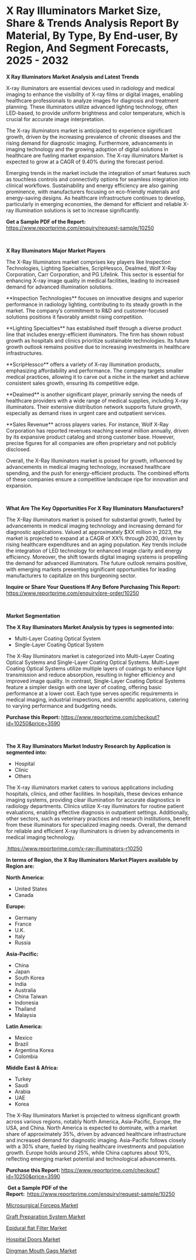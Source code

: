 <p><h1>X Ray Illuminators Market Size, Share & Trends Analysis Report By Material, By Type, By End-user, By Region, And Segment Forecasts, 2025 - 2032</h1></p><p><strong>X Ray Illuminators Market Analysis and Latest Trends</strong></p>
<p><p>X-ray illuminators are essential devices used in radiology and medical imaging to enhance the visibility of X-ray films or digital images, enabling healthcare professionals to analyze images for diagnosis and treatment planning. These illuminators utilize advanced lighting technology, often LED-based, to provide uniform brightness and color temperature, which is crucial for accurate image interpretation.</p><p>The X-ray illuminators market is anticipated to experience significant growth, driven by the increasing prevalence of chronic diseases and the rising demand for diagnostic imaging. Furthermore, advancements in imaging technology and the growing adoption of digital solutions in healthcare are fueling market expansion. The X-ray illuminators Market is expected to grow at a CAGR of 9.40% during the forecast period. </p><p>Emerging trends in the market include the integration of smart features such as touchless controls and connectivity options for seamless integration into clinical workflows. Sustainability and energy efficiency are also gaining prominence, with manufacturers focusing on eco-friendly materials and energy-saving designs. As healthcare infrastructure continues to develop, particularly in emerging economies, the demand for efficient and reliable X-ray illumination solutions is set to increase significantly.</p></p>
<p><strong>Get a Sample PDF of the Report:&nbsp;</strong> <a href="https://www.reportprime.com/enquiry/request-sample/10250?utm_campaign=7&utm_medium=2&utm_source=Github&utm_content=ia&utm_term=20032025&utm_id=x-ray-illuminators">https://www.reportprime.com/enquiry/request-sample/10250</a></p>
<p>&nbsp;</p>
<p><strong>X Ray Illuminators Major Market Players</strong></p>
<p><p>The X-Ray Illuminators market comprises key players like Inspection Technologies, Lighting Specialties, ScripHessco, Dealmed, Wolf X-Ray Corporation, Carr Corporation, and PG Lifelink. This sector is essential for enhancing X-ray image quality in medical facilities, leading to increased demand for advanced illumination solutions.</p><p>**Inspection Technologies** focuses on innovative designs and superior performance in radiology lighting, contributing to its steady growth in the market. The company’s commitment to R&D and customer-focused solutions positions it favorably amidst rising competition.</p><p>**Lighting Specialties** has established itself through a diverse product line that includes energy-efficient illuminators. The firm has shown robust growth as hospitals and clinics prioritize sustainable technologies. Its future growth outlook remains positive due to increasing investments in healthcare infrastructures.</p><p>**ScripHessco** offers a variety of X-ray illumination products, emphasizing affordability and performance. The company targets smaller medical practices, allowing it to carve out a niche in the market and achieve consistent sales growth, ensuring its competitive edge.</p><p>**Dealmed** is another significant player, primarily serving the needs of healthcare providers with a wide range of medical supplies, including X-ray illuminators. Their extensive distribution network supports future growth, especially as demand rises in urgent care and outpatient services.</p><p>**Sales Revenue** across players varies. For instance, Wolf X-Ray Corporation has reported revenues reaching several million annually, driven by its expansive product catalog and strong customer base. However, precise figures for all companies are often proprietary and not publicly disclosed.</p><p>Overall, the X-Ray Illuminators market is poised for growth, influenced by advancements in medical imaging technology, increased healthcare spending, and the push for energy-efficient products. The combined efforts of these companies ensure a competitive landscape ripe for innovation and expansion.</p></p>
<p>&nbsp;</p>
<p><strong>What Are The Key Opportunities For X Ray Illuminators Manufacturers?</strong></p>
<p><p>The X-Ray illuminators market is poised for substantial growth, fueled by advancements in medical imaging technology and increasing demand for diagnostic applications. Valued at approximately $XX million in 2023, the market is projected to expand at a CAGR of XX% through 2030, driven by rising healthcare expenditures and an aging population. Key trends include the integration of LED technology for enhanced image clarity and energy efficiency. Moreover, the shift towards digital imaging systems is propelling the demand for advanced illuminators. The future outlook remains positive, with emerging markets presenting significant opportunities for leading manufacturers to capitalize on this burgeoning sector.</p></p>
<p><strong>Inquire or Share Your Questions If Any Before Purchasing This Report:</strong> <a href="https://www.reportprime.com/enquiry/pre-order/10250?utm_campaign=7&utm_medium=2&utm_source=Github&utm_content=ia&utm_term=20032025&utm_id=x-ray-illuminators">https://www.reportprime.com/enquiry/pre-order/10250</a></p>
<p>&nbsp;</p>
<p><strong>Market Segmentation</strong></p>
<p><strong>The X Ray Illuminators Market Analysis by types is segmented into:</strong></p>
<p><ul><li>Multi-Layer Coating Optical System</li><li>Single-Layer Coating Optical System</li></ul></p>
<p><p>The X-Ray Illuminators market is categorized into Multi-Layer Coating Optical Systems and Single-Layer Coating Optical Systems. Multi-Layer Coating Optical Systems utilize multiple layers of coatings to enhance light transmission and reduce absorption, resulting in higher efficiency and improved image quality. In contrast, Single-Layer Coating Optical Systems feature a simpler design with one layer of coating, offering basic performance at a lower cost. Each type serves specific requirements in medical imaging, industrial inspections, and scientific applications, catering to varying performance and budgeting needs.</p></p>
<p><strong>Purchase this Report:&nbsp;</strong><a href="https://www.reportprime.com/checkout?id=10250&price=3590&utm_campaign=7&utm_medium=2&utm_source=Github&utm_content=ia&utm_term=20032025&utm_id=x-ray-illuminators">https://www.reportprime.com/checkout?id=10250&price=3590</a></p>
<p>&nbsp;</p>
<p><strong>The X Ray Illuminators Market Industry Research by Application is segmented into:</strong></p>
<p><ul><li>Hospital</li><li>Clinic</li><li>Others</li></ul></p>
<p><p>The X-ray illuminators market caters to various applications including hospitals, clinics, and other facilities. In hospitals, these devices enhance imaging systems, providing clear illumination for accurate diagnostics in radiology departments. Clinics utilize X-ray illuminators for routine patient evaluations, enabling effective diagnosis in outpatient settings. Additionally, other sectors, such as veterinary practices and research institutions, benefit from these illuminators for specialized imaging needs. Overall, the demand for reliable and efficient X-ray illuminators is driven by advancements in medical imaging technology.</p></p>
<p><a href="https://www.reportprime.com/x-ray-illuminators-r10250?utm_campaign=7&utm_medium=2&utm_source=Github&utm_content=ia&utm_term=20032025&utm_id=x-ray-illuminators">&nbsp;https://www.reportprime.com/x-ray-illuminators-r10250</a></p>
<p><strong>In terms of Region, the X Ray Illuminators Market Players available by Region are:</strong></p>
<p>
    <p> <strong> North America: </strong>
        <ul>
            <li>United States</li>
            <li>Canada</li>
        </ul>
        </p> 
    <p> <strong> Europe: </strong>
        <ul>
            <li>Germany</li>
            <li>France</li>
            <li>U.K.</li>
            <li>Italy</li>
            <li>Russia</li>
        </ul>
        </p> 
    <p> <strong> Asia-Pacific: </strong>
        <ul>
            <li>China</li>
            <li>Japan</li>
            <li>South Korea</li>
            <li>India</li>
            <li>Australia</li>
            <li>China Taiwan</li>
            <li>Indonesia</li>
            <li>Thailand</li>
            <li>Malaysia</li>
        </ul>
        </p> 
    <p> <strong> Latin America: </strong>
        <ul>
            <li>Mexico</li>
            <li>Brazil</li>
            <li>Argentina Korea</li>
            <li>Colombia</li>
        </ul>
        </p> 
    <p> <strong> Middle East & Africa: </strong>
        <ul>
            <li>Turkey</li>
            <li>Saudi</li>
            <li>Arabia</li>
            <li>UAE</li>
            <li>Korea</li>
        </ul>
    </p>
    </p>
<p><p>The X-Ray Illuminators Market is projected to witness significant growth across various regions, notably North America, Asia-Pacific, Europe, the USA, and China. North America is expected to dominate, with a market share of approximately 35%, driven by advanced healthcare infrastructure and increased demand for diagnostic imaging. Asia-Pacific follows closely with a 30% share, fueled by rising healthcare investments and population growth. Europe holds around 25%, while China captures about 10%, reflecting emerging market potential and technological advancements.</p></p>
<p><strong>Purchase this Report: </strong><a href="https://www.reportprime.com/checkout?id=10250&price=3590&utm_campaign=7&utm_medium=2&utm_source=Github&utm_content=ia&utm_term=20032025&utm_id=x-ray-illuminators">https://www.reportprime.com/checkout?id=10250&price=3590</a></p>
<p>&nbsp;<strong>Get a Sample PDF of the Report:&nbsp;&nbsp;</strong><a href="https://www.reportprime.com/enquiry/request-sample/10250?utm_campaign=7&utm_medium=2&utm_source=Github&utm_content=ia&utm_term=20032025&utm_id=x-ray-illuminators">https://www.reportprime.com/enquiry/request-sample/10250</a></p>
<p><strong></strong></p>
<p><p><a href="https://github.com/geresalgieaz/Market-Research-Report-List-1/blob/main/microsurgical-forceps-market.md?utm_campaign=7&utm_medium=2&utm_source=Github&utm_content=ia&utm_term=20032025&utm_id=x-ray-illuminators">Microsurgical Forceps Market</a></p><p><a href="https://github.com/ceranamaduvq/Market-Research-Report-List-1/blob/main/graft-preparation-system-market.md?utm_campaign=7&utm_medium=2&utm_source=Github&utm_content=ia&utm_term=20032025&utm_id=x-ray-illuminators">Graft Preparation System Market</a></p><p><a href="https://github.com/dickstoscopg/Market-Research-Report-List-1/blob/main/epidural-flat-filter-market.md?utm_campaign=7&utm_medium=2&utm_source=Github&utm_content=ia&utm_term=20032025&utm_id=x-ray-illuminators">Epidural flat Filter Market</a></p><p><a href="https://github.com/sibellanikmn/Market-Research-Report-List-1/blob/main/hospital-doors-market.md?utm_campaign=7&utm_medium=2&utm_source=Github&utm_content=ia&utm_term=20032025&utm_id=x-ray-illuminators">Hospital Doors Market</a></p><p><a href="https://github.com/heeildannas/Market-Research-Report-List-1/blob/main/dingman-mouth-gags-market.md?utm_campaign=7&utm_medium=2&utm_source=Github&utm_content=ia&utm_term=20032025&utm_id=x-ray-illuminators">Dingman Mouth Gags Market</a></p></p>